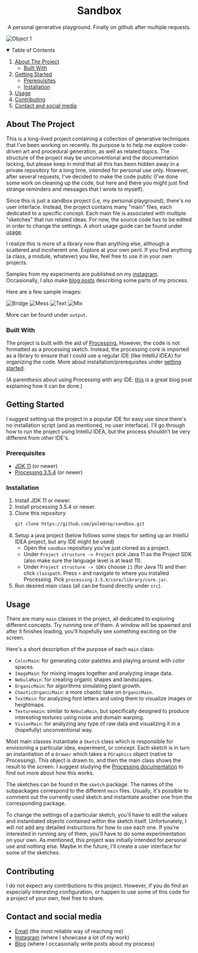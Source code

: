 <!-- PROJECT LOGO -->
<br />
<p align="center">

  <h1 align="center">Sandbox</h1>

  <p align="center">
    A personal generative playground. Finally on github after multiple requests.

  </p>
</p>

![Object 1](/output/example-texture-blob2.jpg "Digital object one")

<!-- TABLE OF CONTENTS -->
<details open="open">
  <summary>Table of Contents</summary>
  <ol>
    <li>
      <a href="#about-the-project">About The Project</a>
      <ul>
        <li><a href="#built-with">Built With</a></li>
      </ul>
    </li>
    <li>
      <a href="#getting-started">Getting Started</a>
      <ul>
        <li><a href="#prerequisites">Prerequisites</a></li>
        <li><a href="#installation">Installation</a></li>
      </ul>
    </li>
    <li><a href="#usage">Usage</a></i>
    <li><a href="#contributing">Contributing</a></li>
    <li><a href="#contact">Contact and social media</a></li>
  </ol>
</details>

<!-- ABOUT THE PROJECT -->
## About The Project

This is a long-lived project containing a collection of generative techniques that I've been working on recently. Its purpose is to help me explore code-driven art and procedural generation, as well as related topics. The structure of the project may be unconventional and the documentation lacking, but please keep in mind that all this has been hidden away in a private repository for a long time, intended for personal use only. However, after several requests, I've decided to make the code public (I've done some work on cleaning up the code, but here and there you might just find strange reminders and messages that I wrote to myself). 

Since this is just a sandbox project (i.e, my personal playground), there's no user interface. Instead, the project contains many "main" files, each dedicated to a specific concept. Each main file is associated with multiple "sketches" that run related ideas. For now, the source code has to be edited in order to change the settings. A short usage guide can be found under <a href="#usage">usage</a>.

I realize this is more of a library now than anything else, although a scattered and incoherent one. Explore at your own peril. If you find anything (a class, a module, whatever) you like, feel free to use it in your own projects.

Samples from my experiments are published on my [instagram](https://www.instagram.com/palmdrop/). Occasionally, I also make [blog posts](https://palmdrop.github.io/) describing some parts of my process.

Here are a few sample images:

![Bridge](/output/example-texture-surface1.png)
![Mess](/output/example-mess1.png)
![Text](/output/example-text1.png)
![Mix](/output/example-imagemix1.png)

More can be found under `output`.

### Built With

The project is built with the aid of [Processing.](https://processing.org/) However, the code is not formatted as a processing sketch. Instead, the processing core is imported as a library to ensure that I could use a regular IDE (like IntelliJ IDEA) for organizing the code. More about installation/prerequisites under <a href="#getting-started">getting started</a>.

(A parenthesis about using Processing with any IDE: [this](https://happycoding.io/tutorials/java/processing-in-java) is a great blog post explaining how it can be done.)

<!-- GETTING STARTED -->
## Getting Started

I suggest setting up the project in a popular IDE for easy use since there's no installation script (and as mentioned, no user interface). I'll go through how to run the project using IntelliJ IDEA, but the process shouldn't be very different from other IDE's.

### Prerequisites

* [JDK 11](https://openjdk.java.net/projects/jdk/11/) (or newer)
* [Processing 3.5.4](https://processing.org/download/) (or newer)

### Installation

1. Install JDK 11 or newer.
2. Install processing 3.5.4 or newer.
3. Clone this repository
   ```sh
   git clone https://github.com/palmdrop/sandbox.git
   ```
3. Setup a java project (below follows some steps for setting up an IntelliJ IDEA project, but any IDE might be used)
    * Open the `sandbox` repository you've just cloned as a project.
    * Under `Project structure -> Project` pick Java 11 as the Project SDK (also make sure the language level is at least 11).
    * Under `Project structure -> SDKs` choose `11` (for Java 11) and then click `classpath`. Press `+` and navigate to where you installed Processing. Pick `processing-3.5.X/core/library/core.jar`. 
4. Run desired main class (all can be found directly under `src`).

<!-- USAGE EXAMPLES -->
## Usage

There are many `main` classes in the project, all dedicated to exploring different concepts. Try running one of them. A window will be spawned and after it finishes loading, you'll hopefully see something exciting on the screen. 

Here's a short description of the purpose of each `main` class:

* `ColorMain`: for generating color palettes and playing around with color spaces.
* `ImageMain`: for mixing images together and analyzing image data.
* `NebulaMain`: for creating organic shapes and landscapes.
* `OrganicMain`: for algorithms simulating plant growth.
* `ChaoticOrganicMain`: a more chaotic take on `OrganicMain`.
* `TextMain`: for analyzing font letters and using them to visualize images or heightmaps. 
* `Texturemain`: similar to `NebulaMain`, but specifically designed to produce interesting textures using noise and domain warping. 
* `VisionMain`: for analyzing any type of raw data and visualizing it in a (hopefully) unconventional way.

Most main classes instantiate a `Sketch` class which is responsible for envisioning a particular idea, experiment, or concept. Each sketch is in turn an instantiation of a `Drawer` which takes a `PGraphics` object (native to Processing). This object is drawn to, and then the main class shows the result to the screen. I suggest studying the [Processing documentation](https://processing.org/reference/) to find out more about how this works.

The sketches can be found in the `sketch` package. The names of the subpackages correspond to the different `main` files. Usually, it's possible to comment out the currently used sketch and instantiate another one from the corresponding package. 

To change the settings of a particular sketch, you'll have to edit the values and instantiated objects contained within the sketch itself. Unfortunately, I will not add any detailed instructions for how to use each one. If you're interested in running any of them, you'll have to do some experimentation on your own. As mentioned, this project was initially intended for personal use and nothing else. Maybe in the future, I'll create a user interface for some of the sketches. 

<!-- CONTRIBUTING -->
## Contributing

I do not expect any contributions to this project. However, if you do find an especially interesting configuration, or happen to use some of this code for a project of your own, feel free to share. 

<!-- CONTACT -->
## Contact and social media

* [Email](mailto:anton@exlex.se) (the most reliable way of reaching me)
* [Instagram](https://www.instagram.com/palmdrop/) (where I showcase a lot of my work)
* [Blog](palmdrop.github.io) (where I occasionally write posts about my process)

